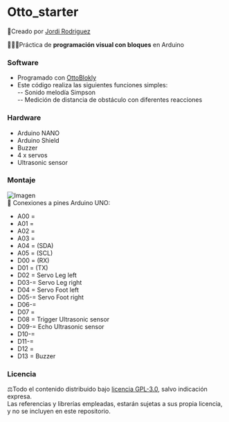 # Otto_starter
🔗Creado por [Jordi Rodriguez](https://github.com/jordirdp)  

👨🏻‍💻Práctica de **programación visual con bloques** en Arduino  
    
### Software  
- Programado con [OttoBlokly](https://github.com/OttoDIY/blockly)
- Este código realiza las siguientes funciones simples:  
-- Sonido melodía Simpson  
-- Medición de distancia de obstáculo con diferentes reacciones  

### Hardware  
- Arduino NANO  
- Arduino Shield
- Buzzer
- 4 x servos
- Ultrasonic sensor

### Montaje  
![Imagen](/Images/Imagen.jpeg)  
🔧 Conexiones a pines Arduino UNO:  
- A00 =  
- A01 =  
- A02 =  
- A03 =  
- A04 = (SDA)  
- A05 = (SCL)  
- D00 = (RX)
- D01 = (TX)  
- D02 = Servo Leg left  
- D03-= Servo Leg right  
- D04 = Servo Foot left  
- D05-= Servo Foot right  
- D06-=
- D07 =
- D08 = Trigger Ultrasonic sensor
- D09-= Echo Ultrasonic sensor
- D10-=
- D11-=
- D12 =
- D13 = Buzzer  

### Licencia  
⚖️Todo el contenido distribuido bajo [licencia GPL-3.0](https://www.gnu.org/licenses/gpl-3.0), salvo indicación expresa.  
Las referencias y librerías empleadas, estarán sujetas a sus propia licencia, y no se incluyen en este repositorio.  
